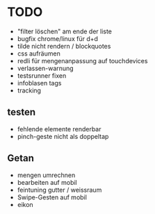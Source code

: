 TODO
====

- "filter löschen" am ende der liste
- bugfix chrome/linux für d+d
- tilde nicht rendern / blockquotes
- css aufräumen
- redli für mengenanpassung auf touchdevices
- verlassen-warnung
- testsrunner fixen
- infoblasen tags
- tracking

testen
------

- fehlende elemente renderbar
- pinch-geste nicht als doppeltap

Getan
---------
- mengen umrechnen
- bearbeiten auf mobil
- feintuning gutter / weissraum
- Swipe-Gesten auf mobil
- eikon

